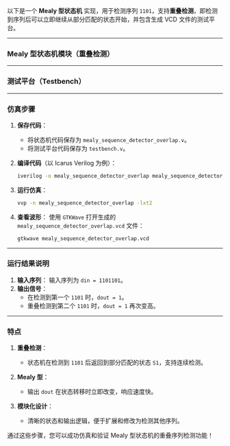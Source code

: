 以下是一个 **Mealy 型状态机** 实现，用于检测序列 `1101`，支持**重叠检测**，即检测到序列后可以立即继续从部分匹配的状态开始，并包含生成 VCD 文件的测试平台。

---

### Mealy 型状态机模块（重叠检测）

---

### 测试平台（Testbench）

---

### 仿真步骤

1. **保存代码**：
   - 将状态机代码保存为 `mealy_sequence_detector_overlap.v`。
   - 将测试平台代码保存为 `testbench.v`。

2. **编译代码**（以 Icarus Verilog 为例）：
   ```bash
   iverilog -o mealy_sequence_detector_overlap mealy_sequence_detector_overlap.v mealy_sequence_detector_overlap_tb.v
   ```

3. **运行仿真**：
   ```bash
   vvp -n mealy_sequence_detector_overlap -lxt2
   ```

4. **查看波形**：
   使用 `GTKWave` 打开生成的 `mealy_sequence_detector_overlap.vcd` 文件：
   ```bash
   gtkwave mealy_sequence_detector_overlap.vcd
   ```

---

### 运行结果说明

1. **输入序列**：
   输入序列为 `din = 1101101`。
2. **输出信号**：
   - 在检测到第一个 `1101` 时，`dout = 1`。
   - 重叠检测到第二个 `1101` 时，`dout = 1` 再次变高。

---

### 特点

1. **重叠检测**：
   - 状态机在检测到 `1101` 后返回到部分匹配的状态 `S1`，支持连续检测。

2. **Mealy 型**：
   - 输出 `dout` 在状态转移时立即改变，响应速度快。

3. **模块化设计**：
   - 清晰的状态和输出逻辑，便于扩展和修改为检测其他序列。

通过这些步骤，您可以成功仿真和验证 Mealy 型状态机的重叠序列检测功能！